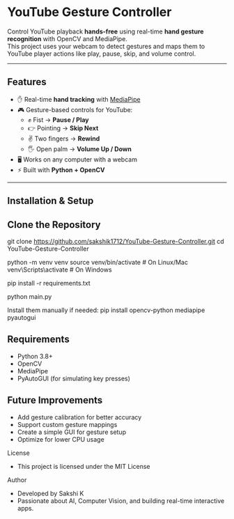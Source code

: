 # YouTube Gesture Controller

Control YouTube playback **hands-free** using real-time **hand gesture recognition** with OpenCV and MediaPipe.  
This project uses your webcam to detect gestures and maps them to YouTube player actions like play, pause, skip, and volume control.

---

## Features
- ✋ Real-time **hand tracking** with [MediaPipe](https://developers.google.com/mediapipe)
- 🎮 Gesture-based controls for YouTube:
  - ✊ Fist → **Pause / Play**
  - 👉 Pointing → **Skip Next**
  - ✌️ Two fingers → **Rewind**
  - 🖐️ Open palm → **Volume Up / Down**
- 🖥️ Works on any computer with a webcam
- ⚡ Built with **Python + OpenCV**

---

## Installation & Setup

## Clone the Repository
git clone https://github.com/sakshik1712/YouTube-Gesture-Controller.git
cd YouTube-Gesture-Controller

python -m venv venv
source venv/bin/activate   # On Linux/Mac
venv\Scripts\activate      # On Windows

pip install -r requirements.txt

python main.py

Install them manually if needed:
pip install opencv-python mediapipe pyautogui

## Requirements

- Python 3.8+
- OpenCV
- MediaPipe
- PyAutoGUI (for simulating key presses)


## Future Improvements 
- Add gesture calibration for better accuracy
- Support custom gesture mappings
- Create a simple GUI for gesture setup
- Optimize for lower CPU usage

License
- This project is licensed under the MIT License

Author
- Developed by Sakshi K
- Passionate about AI, Computer Vision, and building real-time interactive apps.
